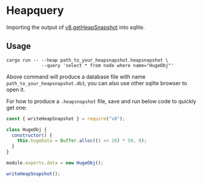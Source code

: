 # Heapquery

Importing the output of [v8.getHeapSnapshot](https://nodejs.org/api/v8.html#v8_v8_getheapsnapshot) into sqlite.

## Usage

```
cargo run -- --heap path_to_your_heapsnapshot.heapsnapshot \
             --query 'select * from node where name="HugeObj"'
```

Above command will produce a database file with name `path_to_your_heapsnapshot.db3`, you can also use other sqlite browser to open it.

For how to produce a `.heapsnapshot` file, save and run below code to quickly get one:

```js
const { writeHeapSnapshot } = require("v8");

class HugeObj {
  constructor() {
    this.hugeData = Buffer.alloc((1 << 20) * 50, 0);
  }
}

module.exports.data = new HugeObj();

writeHeapSnapshot();
```